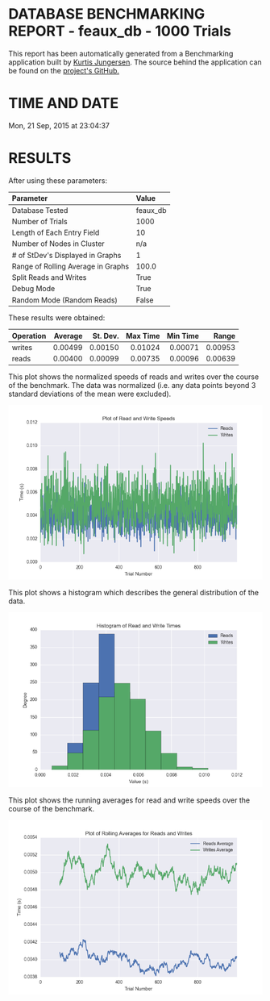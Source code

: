 DATABASE BENCHMARKING REPORT - feaux_db - 1000 Trials
=========================================

This report has been automatically generated from a Benchmarking application
built by [Kurtis Jungersen](http://kmjungersen.com).  The source behind the application can be found on the [project's GitHub.](https://github.com/kmjungersen/DB-Benchmarking)

TIME AND DATE
=============

Mon, 21 Sep, 2015 at 23:04:37


RESULTS
=======

After using these parameters:

| Parameter                          | Value    |
|:-----------------------------------|:---------|
| Database Tested                    | feaux_db |
| Number of Trials                   | 1000     |
| Length of Each Entry Field         | 10       |
| Number of Nodes in Cluster         | n/a      |
| # of StDev's Displayed in Graphs   | 1        |
| Range of Rolling Average in Graphs | 100.0    |
| Split Reads and Writes             | True     |
| Debug Mode                         | True     |
| Random Mode (Random Reads)         | False    |

These results were obtained:

| Operation   |   Average |   St. Dev. |   Max Time |   Min Time |   Range |
|:------------|----------:|-----------:|-----------:|-----------:|--------:|
| writes      |   0.00499 |    0.00150 |    0.01024 |    0.00071 | 0.00953 |
| reads       |   0.00400 |    0.00099 |    0.00735 |    0.00096 | 0.00639 |

This plot shows the normalized speeds of reads and writes over the course of the benchmark.  The data was normalized (i.e. any data points beyond 3 standard deviations of the mean were excluded).

![Alt text](images/feaux_db-Sep21-2015--23-04-rw.png "rw")

This plot shows a histogram which describes the general distribution of the data.

![Alt text](images/feaux_db-Sep21-2015--23-04-stats.png "stats")

This plot shows the running averages for read and write speeds over the course of the benchmark.

![Alt text](images/feaux_db-Sep21-2015--23-04-running_avg.png "running_avg")